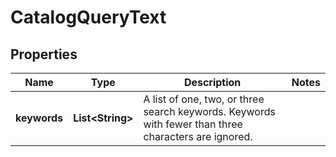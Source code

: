 
# CatalogQueryText

## Properties
Name | Type | Description | Notes
------------ | ------------- | ------------- | -------------
**keywords** | **List&lt;String&gt;** | A list of one, two, or three search keywords. Keywords with fewer than three characters are ignored. | 



